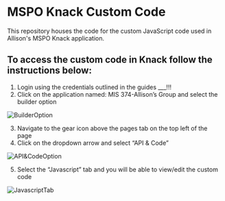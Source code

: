 # MSPO Knack Custom Code

This repository houses the code for the custom JavaScript code used in Allison's MSPO Knack application. 

## To access the custom code in Knack follow the instructions below:
1.	Login using the credentials outlined in the guides ___!!!
2.	Click on the application named: MIS 374-Allison’s Group and select the builder option

![BuilderOption](https://github.com/adityaddepalli/msporeg-allison/blob/main/images/Picture1.png)

3.	Navigate to the gear icon above the pages tab on the top left of the page
4.	Click on the dropdown arrow and select “API & Code”

![API&CodeOption](https://github.com/adityaddepalli/msporeg-allison/blob/main/images/Picture2.png)

5.	Select the “Javascript” tab and you will be able to view/edit the custom code

![JavascriptTab](https://github.com/adityaddepalli/msporeg-allison/blob/main/images/Picture3.png)